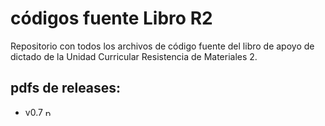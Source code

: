 # códigos fuente Libro R2

Repositorio con todos los archivos de código fuente del libro de apoyo de dictado de la Unidad Curricular Resistencia de Materiales 2.

## pdfs de releases:
 * v0.7 <a href="https://gitlab.fing.edu.uy/jorgepz/codigoFuenteLibroR2/-/raw/master/releases/libroR2_v0.7.pdf?inline=false" target="_blank"><img src="https://www.fing.edu.uy/~jorgepz/figs/pdf-logo-m.jpg" alt="pdf v0.7" align="bottom" border="0" height="12"></a>


